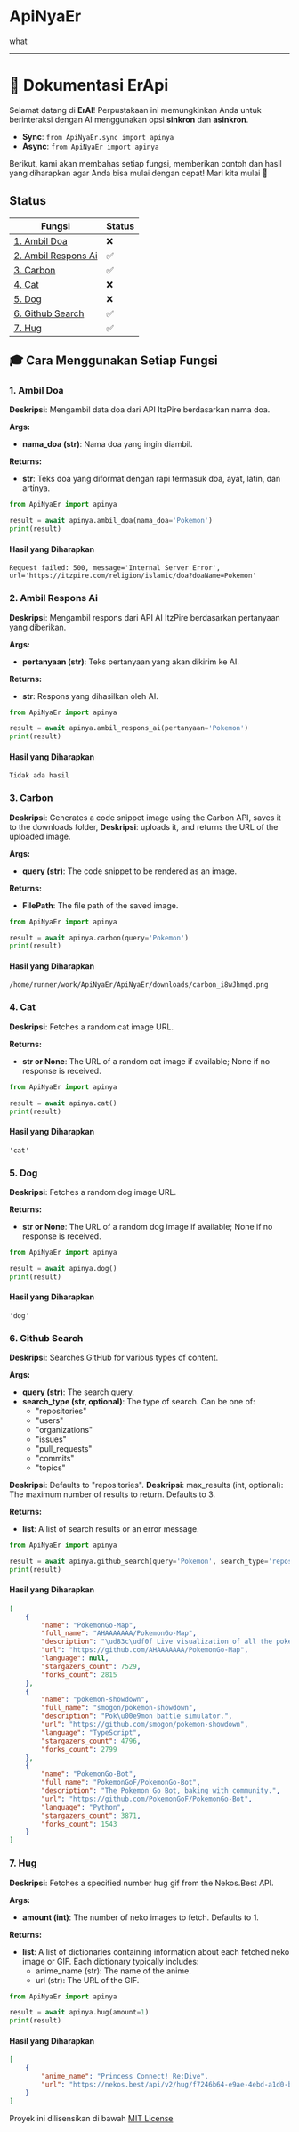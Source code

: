 # ApiNyaEr
what

---

# 📘 Dokumentasi ErApi

Selamat datang di **ErAI**! Perpustakaan ini memungkinkan Anda untuk berinteraksi dengan AI menggunakan opsi **sinkron** dan **asinkron**.

- **Sync**: `from ApiNyaEr.sync import apinya`
- **Async**: `from ApiNyaEr import apinya`

Berikut, kami akan membahas setiap fungsi, memberikan contoh dan hasil yang diharapkan agar Anda bisa mulai dengan cepat! Mari kita mulai 🚀

## Status

| Fungsi             | Status |
|--------------------|--------|
| [1. Ambil Doa](#1-ambil-doa) | ❌
| [2. Ambil Respons Ai](#2-ambil-respons-ai) | ✅
| [3. Carbon](#3-carbon) | ✅
| [4. Cat](#4-cat) | ❌
| [5. Dog](#5-dog) | ❌
| [6. Github Search](#6-github-search) | ✅
| [7. Hug](#7-hug) | ✅


## 🎓 Cara Menggunakan Setiap Fungsi

### 1. Ambil Doa

**Deskripsi**:
Mengambil data doa dari API ItzPire berdasarkan nama doa.

**Args:**
  - **nama_doa (str)**: Nama doa yang ingin diambil.

**Returns:**
  - **str**: Teks doa yang diformat dengan rapi termasuk doa, ayat, latin, dan artinya.

```python
from ApiNyaEr import apinya

result = await apinya.ambil_doa(nama_doa='Pokemon')
print(result)
```

#### Hasil yang Diharapkan

```text
Request failed: 500, message='Internal Server Error', url='https://itzpire.com/religion/islamic/doa?doaName=Pokemon'
```

### 2. Ambil Respons Ai

**Deskripsi**:
Mengambil respons dari API AI ItzPire berdasarkan pertanyaan yang diberikan.

**Args:**
  - **pertanyaan (str)**: Teks pertanyaan yang akan dikirim ke AI.

**Returns:**
  - **str**: Respons yang dihasilkan oleh AI.

```python
from ApiNyaEr import apinya

result = await apinya.ambil_respons_ai(pertanyaan='Pokemon')
print(result)
```

#### Hasil yang Diharapkan

```text
Tidak ada hasil
```

### 3. Carbon

**Deskripsi**:
Generates a code snippet image using the Carbon API, saves it to the downloads folder,
**Deskripsi**:
uploads it, and returns the URL of the uploaded image.

**Args:**
  - **query (str)**: The code snippet to be rendered as an image.

**Returns:**
  - **FilePath**: The file path of the saved image.

```python
from ApiNyaEr import apinya

result = await apinya.carbon(query='Pokemon')
print(result)
```

#### Hasil yang Diharapkan

```text
/home/runner/work/ApiNyaEr/ApiNyaEr/downloads/carbon_i8wJhmqd.png
```

### 4. Cat

**Deskripsi**:
Fetches a random cat image URL.

**Returns:**
  - **str or None**: The URL of a random cat image if available; None if no response is received.

```python
from ApiNyaEr import apinya

result = await apinya.cat()
print(result)
```

#### Hasil yang Diharapkan

```text
'cat'
```

### 5. Dog

**Deskripsi**:
Fetches a random dog image URL.

**Returns:**
  - **str or None**: The URL of a random dog image if available; None if no response is received.

```python
from ApiNyaEr import apinya

result = await apinya.dog()
print(result)
```

#### Hasil yang Diharapkan

```text
'dog'
```

### 6. Github Search

**Deskripsi**:
Searches GitHub for various types of content.

**Args:**
  - **query (str)**: The search query.
  - **search_type (str, optional)**: The type of search. Can be one of:
    - "repositories"
    - "users"
    - "organizations"
    - "issues"
    - "pull_requests"
    - "commits"
    - "topics"

**Deskripsi**:
Defaults to "repositories".
**Deskripsi**:
max_results (int, optional): The maximum number of results to return. Defaults to 3.

**Returns:**
  - **list**: A list of search results or an error message.

```python
from ApiNyaEr import apinya

result = await apinya.github_search(query='Pokemon', search_type='repositories', max_results=3)
print(result)
```

#### Hasil yang Diharapkan

```json
[
    {
        "name": "PokemonGo-Map",
        "full_name": "AHAAAAAAA/PokemonGo-Map",
        "description": "\ud83c\udf0f Live visualization of all the pokemon in your area... and more! (shutdown)",
        "url": "https://github.com/AHAAAAAAA/PokemonGo-Map",
        "language": null,
        "stargazers_count": 7529,
        "forks_count": 2815
    },
    {
        "name": "pokemon-showdown",
        "full_name": "smogon/pokemon-showdown",
        "description": "Pok\u00e9mon battle simulator.",
        "url": "https://github.com/smogon/pokemon-showdown",
        "language": "TypeScript",
        "stargazers_count": 4796,
        "forks_count": 2799
    },
    {
        "name": "PokemonGo-Bot",
        "full_name": "PokemonGoF/PokemonGo-Bot",
        "description": "The Pokemon Go Bot, baking with community.",
        "url": "https://github.com/PokemonGoF/PokemonGo-Bot",
        "language": "Python",
        "stargazers_count": 3871,
        "forks_count": 1543
    }
]
```

### 7. Hug

**Deskripsi**:
Fetches a specified number hug gif from the Nekos.Best API.

**Args:**
  - **amount (int)**: The number of neko images to fetch. Defaults to 1.

**Returns:**
  - **list**: A list of dictionaries containing information about each fetched neko image or GIF.
    Each dictionary typically includes:
    - anime_name (str): The name of the anime.
    - url (str): The URL of the GIF.

```python
from ApiNyaEr import apinya

result = await apinya.hug(amount=1)
print(result)
```

#### Hasil yang Diharapkan

```json
[
    {
        "anime_name": "Princess Connect! Re:Dive",
        "url": "https://nekos.best/api/v2/hug/f7246b64-e9ae-4ebd-a1d0-bb934fd1418e.gif"
    }
]
```


Proyek ini dilisensikan di bawah [MIT License](https://github.com/ErRickow/ApiNyaEr/blob/main/LICENSE)